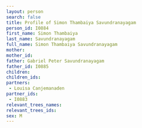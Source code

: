 ```yaml
---
layout: person
search: false
title: Profile of Simon Thambaiya Savundranayagam
person_id: I0884
first_name: Simon Thambaiya
last_name: Savundranayagam
full_name: Simon Thambaiya Savundranayagam
mother: 
mother_id: 
father: Gabriel Peter Savundranayagam
father_id: I0885
children:
children_ids:
partners:
 - Louisa Canjemanaden
partner_ids:
 - I0883
relevant_trees_names:
relevant_trees_ids:
sex: M
---
```


